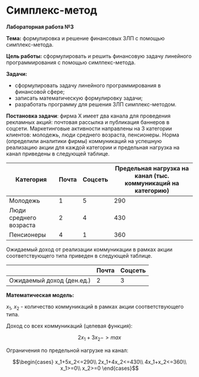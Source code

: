 # Симплекс-метод
**Лабораторная работа №3**


**Тема:** формулировка и решение финансовых ЗЛП с помощью симплекс-метода.


**Цель работы:** сформулировать и решить финансовую задачу линейного программирования с помощью симлпекс-метода.


**Задачи:**


- сформулировать задачу линейного программирования в финансовой сфере;
- записать математическую формулировку задачи;
- разработать программу для решения ЗЛП симплекс-методом.


**Постановка задачи**: фирма Х имеет два канала для проведения рекламных акций: почтовая рассылка и публикация баннеров в соцсети. Маркетинговые активности направлены на 3 категории клиентов: молодежь, люди среднего возраста, пенсионеры. Норма (определили аналитики фирмы) коммуникаций на успешную реализацию акции для каждой категории и предельная нагрузка на канал приведены в следующей таблице.


<table>
<thead>
<tr>
<th>Категория</th>
<th>Почта</th>
<th>Соцсеть</th>
<th>Предельная нагрузка на канал (тыс. коммуникаций на категорию)</th>
</tr>
</thead>
<tbody>
<tr>
<td>Молодежь</td>
<td>1</td>
<td>5</td>
<td>290</td>
</tr>
<tr>
<td>Люди среднего возраста</td>
<td>2</td>
<td>4</td>
<td>430</td>
</tr>
<tr>
<td>Пенсионеры</td>
<td>4</td>
<td>1</td>
<td>360</td>
</tr>
</tbody>
</table>


Ожидаемый доход от реализации коммуникации в рамках акции соответствующего типа приведен в следующей таблице.


<table>
<thead>
<tr>
<th></th>
<th>Почта</th>
<th>Соцсеть</th>
</tr>
</thead>
<tbody>
<tr>
<td>Ожидаемый доход (ден.ед.)</td>
<td>2</td>
<td>3</td>
</tr>
</tbody>
</table>


**Математическая модель:**


$x_1$, $x_2$ - количество коммуникаций в рамках акции соответствующего типа.


Доход со всех коммуникаций (целевая функция):


$$2x_1+3x_2 -> max$$


Ограничения по предельной нагрузке на канал:


$$\begin{cases}
x_1+5x_2<=290\\
2x_1+4x_2<=430\\
4x_1+x_2<=360\\
x_1>=0\\
x_2>=0
\end{cases}$$

